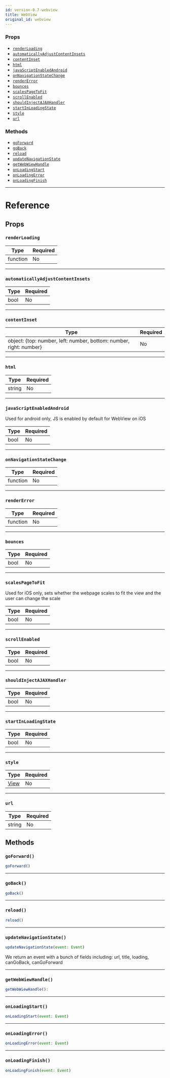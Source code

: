 ```yaml
---
id: version-0.7-webview
title: WebView
original_id: webview
---
```

### Props

- [`renderLoading`](webview.md#renderloading)
- [`automaticallyAdjustContentInsets`](webview.md#automaticallyadjustcontentinsets)
- [`contentInset`](webview.md#contentinset)
- [`html`](webview.md#html)
- [`javaScriptEnabledAndroid`](webview.md#javascriptenabledandroid)
- [`onNavigationStateChange`](webview.md#onnavigationstatechange)
- [`renderError`](webview.md#rendererror)
- [`bounces`](webview.md#bounces)
- [`scalesPageToFit`](webview.md#scalespagetofit)
- [`scrollEnabled`](webview.md#scrollenabled)
- [`shouldInjectAJAXHandler`](webview.md#shouldinjectajaxhandler)
- [`startInLoadingState`](webview.md#startinloadingstate)
- [`style`](webview.md#style)
- [`url`](webview.md#url)




### Methods

- [`goForward`](webview.md#goforward)
- [`goBack`](webview.md#goback)
- [`reload`](webview.md#reload)
- [`updateNavigationState`](webview.md#updatenavigationstate)
- [`getWebWiewHandle`](webview.md#getwebwiewhandle)
- [`onLoadingStart`](webview.md#onloadingstart)
- [`onLoadingError`](webview.md#onloadingerror)
- [`onLoadingFinish`](webview.md#onloadingfinish)




---

# Reference

## Props

### `renderLoading`



| Type | Required |
| - | - |
| function | No |




---

### `automaticallyAdjustContentInsets`



| Type | Required |
| - | - |
| bool | No |




---

### `contentInset`



| Type | Required |
| - | - |
| object: {top: number, left: number, bottom: number, right: number} | No |




---

### `html`



| Type | Required |
| - | - |
| string | No |




---

### `javaScriptEnabledAndroid`

Used for android only, JS is enabled by default for WebView on iOS

| Type | Required |
| - | - |
| bool | No |




---

### `onNavigationStateChange`



| Type | Required |
| - | - |
| function | No |




---

### `renderError`



| Type | Required |
| - | - |
| function | No |




---

### `bounces`



| Type | Required |
| - | - |
| bool | No |




---

### `scalesPageToFit`

Used for iOS only, sets whether the webpage scales to fit the view and the
user can change the scale

| Type | Required |
| - | - |
| bool | No |




---

### `scrollEnabled`



| Type | Required |
| - | - |
| bool | No |




---

### `shouldInjectAJAXHandler`



| Type | Required |
| - | - |
| bool | No |




---

### `startInLoadingState`



| Type | Required |
| - | - |
| bool | No |




---

### `style`



| Type | Required |
| - | - |
| [View](view.md#style) | No |




---

### `url`



| Type | Required |
| - | - |
| string | No |






## Methods

### `goForward()`

```javascript
goForward()
```



---

### `goBack()`

```javascript
goBack()
```



---

### `reload()`

```javascript
reload()
```



---

### `updateNavigationState()`

```javascript
updateNavigationState(event: Event)
```

We return an event with a bunch of fields including:
 url, title, loading, canGoBack, canGoForward



---

### `getWebWiewHandle()`

```javascript
getWebWiewHandle(): 
```



---

### `onLoadingStart()`

```javascript
onLoadingStart(event: Event)
```



---

### `onLoadingError()`

```javascript
onLoadingError(event: Event)
```



---

### `onLoadingFinish()`

```javascript
onLoadingFinish(event: Event)
```



